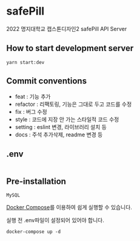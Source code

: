 # safePill

2022 명지대학교 캡스톤디자인2 safePill API Server

## How to start development server

```shell
yarn start:dev
```

## Commit conventions

- feat : 기능 추가
- refactor : 리팩토링, 기능은 그대로 두고 코드를 수정
- fix : 버그 수정
- style : 코드에 지장 안 가는 스타일적 코드 수정
- setting : eslint 변경, 라이브러리 설치 등
- docs : 주석 추가삭제, readme 변경 등

## .env

```

```

## Pre-installation

```
MySQL
```

[Docker Compose](https://docs.docker.com/compose/)를 이용하여 쉽게 실행할 수 있습니다.

실행 전 .env파일이 설정되어 있어야 합니다.

```shell
docker-compose up -d
```
